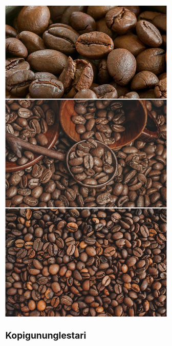 ![alt text](https://github.com/EmfaroAndranara-web/Kopigununglestari/blob/main/P11%20(1).jpg?raw=true)
![alt text](https://github.com/EmfaroAndranara-web/Kopigununglestari/blob/main/P11%20(2).jpg?raw=true)
![alt text](https://github.com/EmfaroAndranara-web/Kopigununglestari/blob/main/P11%20(3).jpg?raw=true)


# Kopigununglestari
